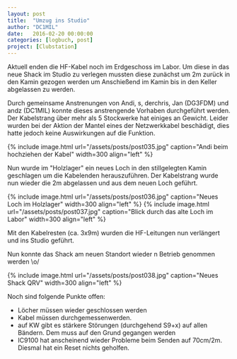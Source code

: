 ```yaml
---
layout: post
title:  "Umzug ins Studio"
author: "DC1MIL"
date:   2016-02-20 00:00:00
categories: [logbuch, post]
project: [Clubstation]
---
```


Aktuell enden die HF-Kabel noch im Erdgeschoss im Labor. Um diese in das neue Shack im Studio zu verlegen mussten diese zunächst um 2m zurück in den Kamin gezogen werden um Anschießend im Kamin bis in den Keller abgelassen zu werden.

Durch gemeinsame Anstrenungen von Andi, s, derchris, Jan (DG3FDM) und andz (DC1MIL) konnte dieses anstrengende Vorhaben durchgeführt werden. Der Kabelstrang über mehr als 5 Stockwerke hat einiges an Gewicht. Leider wurden bei der Aktion der Mantel eines der Netzwerkkabel beschädigt, dies hatte jedoch keine Auswirkungen auf die Funktion.

{% include image.html url="/assets/posts/post035.jpg" caption="Andi beim hochziehen der Kabel" width=300 align="left" %}
<br style="clear: both;"> 

Nun wurde im "Holzlager" ein neues Loch in den stillgelegten Kamin geschlagen um die Kabelenden herauszuführen. Der Kabelstrang wurde nun wieder die 2m abgelassen und aus dem neuen Loch geführt.

{% include image.html url="/assets/posts/post036.jpg" caption="Neues Loch im Holzlager" width=300 align="left" %}
{% include image.html url="/assets/posts/post037.jpg" caption="Blick durch das alte Loch im Labor" width=300 align="left" %}
<br style="clear: both;"> 

Mit den Kabelresten (ca. 3x9m) wurden die HF-Leitungen nun verlängert und ins Studio geführt.

Nun konnte das Shack am neuen Standort wieder n Betrieb genommen werden \o/

{% include image.html url="/assets/posts/post038.jpg" caption="Neues Shack QRV" width=300 align="left" %}
<br style="clear: both;"> 

Noch sind folgende Punkte offen:

* Löcher müssen wieder geschlossen werden
* Kabel müssen durchgemessenwerden.
* auf KW gibt es stärkere Störungen (durchgehend S9+x) auf allen Bändern. Dem muss auf den Grund gegangen werden
* IC9100 hat anscheinend wieder Probleme beim Senden auf 70cm/2m. Diesmal hat ein Reset nichts geholfen.
